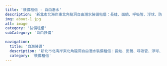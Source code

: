 ```yaml
---
title: '裝備租借 - 自由潛水'
description: '新北市北海岸東北角龍洞自由潛水裝備租借：長蛙、面鏡、呼吸管、浮球、防寒衣'
img: about-1.jpg
alt: image
category: '裝備租借'
subCategory: '自由裝備'

navigation:
  title: '自潛裝備'
  description: '新北市北海岸東北角龍洞自由潛水裝備租借：長蛙、面鏡、呼吸管、浮球、防寒衣'
  category: '裝備租借'
---
```

